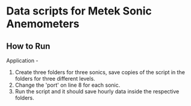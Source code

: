 # Data scripts for Metek Sonic Anemometers

## How to Run

Application - 
1. Create three folders for three sonics, save copies of the script in the folders for three different levels.
2. Change the 'port' on line 8 for each sonic. 
3. Run the script and it should save hourly data inside the respective folders.
